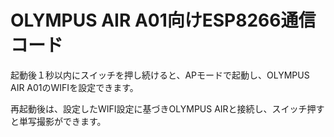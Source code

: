 # OLYMPUS AIR A01向けESP8266通信コード

起動後１秒以内にスイッチを押し続けると、APモードで起動し、OLYMPUS AIR A01のWIFIを設定できます。

再起動後は、設定したWIFI設定に基づきOLYMPUS AIRと接続し、スイッチ押すと単写撮影ができます。

